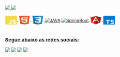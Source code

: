 <div>
  <a href="https://github.com/rkweber05">
  <img loading="lazy" height="180em" src="https://github-readme-stats.vercel.app/api/top-langs/?username=rkweber05&layout=compact&langs_count=7&theme=dracula"/>
  <img loading="lazy" height="180em" src="https://github-readme-stats.vercel.app/api?username=rkweber05&show_icons=true&theme=dracula&include_all_commits=true&count_private=true"/>
</div>
    
<div style="display: inline_block"><br>
  <img align="center" alt="Js" height="30" width="40" src="https://raw.githubusercontent.com/devicons/devicon/master/icons/javascript/javascript-plain.svg">
  <img align="center" alt="HTML" height="30" width="40" src="https://raw.githubusercontent.com/devicons/devicon/master/icons/html5/html5-original.svg">
  <img align="center" alt="CSS" height="30" width="40" src="https://raw.githubusercontent.com/devicons/devicon/master/icons/css3/css3-original.svg">
  <img align="center" alt="JAVA" height="30" width="40" src="https://cdn.jsdelivr.net/gh/devicons/devicon/icons/java/java-original.svg" />
  <img align="center" alt="SpringBoot" height="30" width="40" src="https://media.licdn.com/dms/image/D4D12AQFscCu_T0xB3A/article-cover_image-shrink_423_752/0/1688794846091?e=1724889600&v=beta&t=uxO-anVIuh_Wm38cS7wSVuBEswQ0nDWWd4AqVQLtvIw">
  <img align="center" alt="Angular" height="30" width="40" src="https://raw.githubusercontent.com/devicons/devicon/master/icons/angularjs/angularjs-original.svg">
  <img align="center" alt="TypeScript" height="30" width="40" src="https://raw.githubusercontent.com/devicons/devicon/master/icons/typescript/typescript-plain.svg">
</div>
 
<br>
 
### Segue abaixo as redes sociais:
 
<div> 
  <a href="https://www.instagram.com/_weber05?igsh=b3dlOTdkMXh0dzFy&utm_source=qr" target="_blank"><img src="https://img.shields.io/badge/-Instagram-%23E4405F?style=for-the-badge&logo=instagram&logoColor=white" target="_blank"></a>
 <a href="https://discord.gg/rkweber05" target="_blank"><img src="https://img.shields.io/badge/Discord-7289DA?style=for-the-badge&logo=discord&logoColor=white" target="_blank"></a> 
  <a href = "rkweber05@outlook.com"><img src="https://img.shields.io/badge/-Gmail-%23333?style=for-the-badge&logo=gmail&logoColor=white" target="_blank"></a>
  <a href= "https://www.linkedin.com/in/rodrigo-kunzler-weber-0b9b5a273/" target="_blank"><img src="https://img.shields.io/badge/-LinkedIn-%230077B5?style=for-the-badge&logo=linkedin&logoColor=white" target="_blank"></a>
</div>
